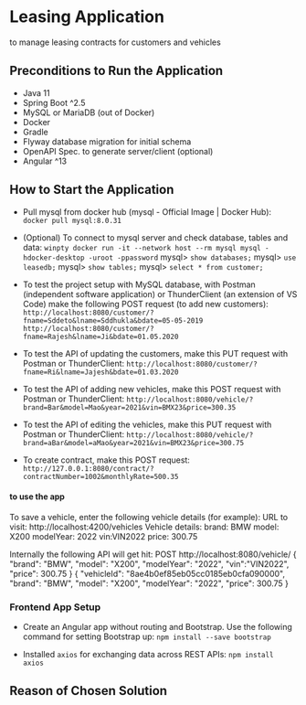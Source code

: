 # Leasing Application

to manage leasing contracts for customers and vehicles

## Preconditions to Run the Application

- Java 11
- Spring Boot ^2.5
- MySQL or MariaDB (out of Docker)
- Docker
- Gradle
- Flyway database migration for initial schema
- OpenAPI Spec. to generate server/client (optional)
- Angular ^13

## How to Start the Application

- Pull mysql from docker hub (mysql - Official Image | Docker Hub):
`docker pull mysql:8.0.31`

- (Optional) To connect to mysql server and check database, tables and data:
`winpty docker run -it --network host --rm mysql mysql -hdocker-desktop -uroot -ppassword`
mysql> `show databases;`
mysql> `use leasedb;`
mysql> `show tables;`
mysql> `select * from customer;`

- To test the project setup with MySQL database, with Postman (independent software application) or ThunderClient (an extension of VS Code) make the following POST request (to add new customers):
`http://localhost:8080/customer/?fname=Sddeto&lname=Sddhukla&bdate=05-05-2019`
`http://localhost:8080/customer/?fname=Rajesh&lname=Ji&bdate=01.05.2020`

- To test the API of updating the customers, make this PUT request with Postman or ThunderClient:
`http://localhost:8080/customer/?fname=Ri&lname=Jajesh&bdate=01.03.2020`

- To test the API of adding new vehicles, make this POST request with Postman or ThunderClient:
`http://localhost:8080/vehicle/?brand=Bar&model=Mao&year=2021&vin=BMX23&price=300.35`

- To test the API of editing the vehicles, make this PUT request with Postman or ThunderClient:
`http://localhost:8080/vehicle/?brand=aBar&model=aMao&year=2021&vin=BMX23&price=300.75`

- To create contract, make this POST request:
`http://127.0.0.1:8080/contract/?contractNumber=1002&monthlyRate=500.35`

#### to use the app
To save a vehicle, enter the following vehicle details (for example):
URL to visit: http://localhost:4200/vehicles
Vehicle details:
  brand: BMW
  model: X200
  modelYear: 2022
  vin:VIN2022
  price: 300.75

Internally the following API will get hit:
POST http://localhost:8080/vehicle/
{
  "brand": "BMW",
  "model": "X200",
  "modelYear": "2022",
  "vin":"VIN2022",
  "price": 300.75
}
{
  "vehicleId": "8ae4b0ef85eb05cc0185eb0cfa090000",
  "brand": "BMW",
  "model": "X200",
  "modelYear": "2022",
  "price": 300.75
}
### Frontend App Setup

- Create an Angular app without routing and Bootstrap. Use the following command for setting Bootstrap up:
`npm install --save bootstrap`

- Installed `axios` for exchanging data across REST APIs:
`npm install axios`


## Reason of Chosen Solution

